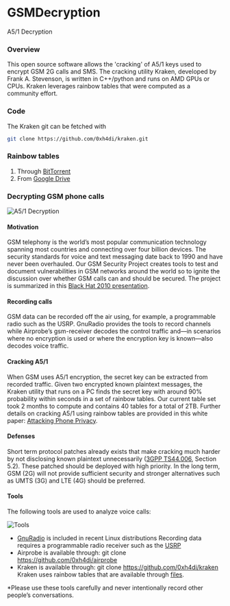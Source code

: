 # GSMDecryption
A5/1 Decryption

### Overview
This open source software allows the 'cracking' of A5/1 keys used to encrypt GSM 2G calls and SMS.
The cracking utility Kraken, developed by Frank A. Stevenson, is written in C++/python and runs on AMD GPUs or CPUs.
Kraken leverages rainbow tables that were computed as a community effort.


### Code
The Kraken git can be fetched with
```bash
git clone https://github.com/0xh4di/kraken.git
```

### Rainbow tables
1. Through [BitTorrent](https://github.com/0xh4di/GSMDecryption/tree/master/files)
2. From [Google Drive](https://drive.google.com/drive/folders/0B-8F5I-fE6lFQk1HY1pTWGJyM3M)


### Decrypting GSM phone calls
![A5/1 Decryption](https://srlabs.de/wp-content/uploads/2010/07/img_8872-low-rise_gr%C3%B6%C3%9Fe_bearbeitet.jpg)
#### Motivation
GSM telephony is the world’s most popular communication technology spanning most countries and connecting over four billion devices. The security standards for voice and text messaging date back to 1990 and have never been overhauled. Our GSM Security Project creates tools to test and document vulnerabilities in GSM networks around the world so to ignite the discussion over whether GSM calls can and should be secured. The project is summarized in this [Black Hat 2010 presentation](https://srlabs.de/wp-content/uploads/2010/07/100729.Breaking.GSM_.Privacy.BlackHat1-1.pdf).

#### Recording calls
GSM data can be recorded off the air using, for example, a programmable radio such as the USRP. GnuRadio provides the tools to record channels while Airprobe’s gsm-receiver decodes the control traffic and—in scenarios where no encryption is used or where the encryption key is known—also decodes voice traffic.

#### Cracking A5/1
When GSM uses A5/1 encryption, the secret key can be extracted from recorded traffic. Given two encrypted known plaintext messages, the Kraken utility that runs on a PC finds the secret key with around 90% probability within seconds in a set of rainbow tables. Our current table set took 2 months to compute and contains 40 tables for a total of 2TB. Further details on cracking A5/1 using rainbow tables are provided in this white paper: [Attacking Phone Privacy](https://srlabs.de/wp-content/uploads/2010/07/Attacking.Phone_.Privacy_Karsten.Nohl_1-1.pdf).

#### Defenses
Short term protocol patches already exists that make cracking much harder by not disclosing known plaintext unnecessarily ([3GPP TS44.006](http://www.3gpp.org/DynaReport/44006.htm), Section 5.2). These patched should be deployed with high priority. In the long term, GSM (2G) will not provide sufficient security and stronger alternatives such as UMTS (3G) and LTE (4G) should be preferred.

#### Tools
The following tools are used to analyze voice calls:

![Tools](https://srlabs.de/wp-content/uploads/2016/04/tools-500x88.png)
* [GnuRadio](http://gnuradio.org/) is included in recent Linux distributions
Recording data requires a programmable radio receiver such as the [USRP](https://www.ettus.com/product)
* Airprobe is available through: git clone https://github.com/0xh4di/airprobe
* Kraken is available through: git clone https://github.com/0xh4di/kraken
Kraken uses rainbow tables that are available through [files](https://github.com/0xh4di/GSMDecryption/tree/master/files).

*Please use these tools carefully and never intentionally record other people’s conversations. 
